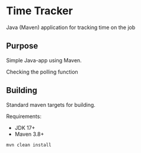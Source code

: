 # Time Tracker

Java (Maven) application for tracking time on the job

## Purpose

Simple Java-app using Maven.

Checking the polling function

## Building

Standard maven targets for building.

Requirements:

* JDK 17+
* Maven 3.8+

```bash
mvn clean install
```

